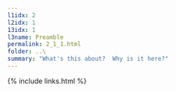 ```yaml
---
l1idx: 2
l2idx: 1
13idx: 1
l3name: Preamble
permalink: 2_1_1.html
folder: ..\
summary: "What's this about?  Why is it here?"
---
```


{% include links.html %}